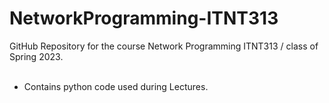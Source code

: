 # NetworkProgramming-ITNT313
GitHub Repository for the course Network Programming ITNT313 / class of Spring 2023.
<br><br>
* Contains python code used during Lectures.
